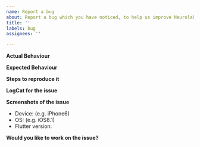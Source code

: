 ```yaml
---
name: Report a bug
about: Report a bug which you have noticed, to help us improve Neurolab
title: ''
labels: bug
assignees: ''

---
```


**Actual Behaviour**
<!--A clear and concise description of the existing behaviour-->

**Expected Behaviour**
<!--A clear and concise description of what you want to happen.-->

**Steps to reproduce it**
<!--Add steps to reproduce the bug.-->

**LogCat for the issue**
<!--Provide logs for the crash here.-->

**Screenshots of the issue**
<!--Where-ever possible add a screenshot of the issue.-->

-   Device: (e.g. iPhone6)
-   OS: (e.g. iOS8.1)
-   Flutter version: 

**Would you like to work on the issue?**
<!--Let us know if this issue should be assigned to you or tell us who you think could help to solve this issue.-->
